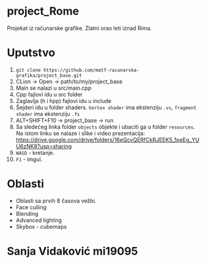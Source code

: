 # project_Rome
Projekat iz računarske grafike.
Zlatni orao leti iznad Rima.

# Uputstvo
1. `git clone https://github.com/matf-racunarska-grafika/project_base.git`
2. CLion -> Open -> path/to/my/project_base
3. Main se nalazi u src/main.cpp
4. Cpp fajlovi idu u src folder
5. Zaglavlja (h i hpp) fajlovi idu u include
6. Šejderi idu u folder shaders. `Vertex shader` ima ekstenziju `.vs`, `fragment shader` ima ekstenziju `.fs`
7. ALT+SHIFT+F10 -> project_base -> run
8. Sa sledećeg linka folder `objects` objekte i ubaciti ga u folder `resources`. Na istom linku se nalaze i slike i video prezentacija: https://drive.google.com/drive/folders/16eQcvQERfCkRJEEK5_1peEg_YUU6zNK8?usp=sharing
9. `WASD` - kretanje.
10. `F1` - imgui.

# Oblasti
- Oblasti sa prvih 8 časova vežbi.
- Face culling
- Blending
- Advanced lighting
- Skybox - cubemaps

# Sanja Vidaković mi19095
